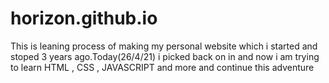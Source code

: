 # horizon.github.io
This is leaning process of making my personal website which i started and stoped 3 years ago.Today(26/4/21) i picked back on in and now i am trying to learn HTML , CSS , JAVASCRIPT and more and continue this adventure
